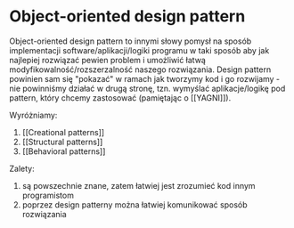 # Object-oriented design pattern

Object-oriented design pattern to innymi słowy pomysł na sposób implementacji software/aplikacji/logiki programu w taki sposób aby jak najlepiej rozwiązać pewien problem i umożliwić łatwą modyfikowalność/rozszerzalność naszego rozwiązania. Design pattern powinien sam się "pokazać" w ramach jak tworzymy kod i go rozwijamy - nie powinniśmy działać w drugą stronę, tzn. wymyślać aplikacje/logikę pod pattern, który chcemy zastosować (pamiętając o [[YAGNI]]).

Wyróżniamy:
1. [[Creational patterns]]
2. [[Structural patterns]]
3. [[Behavioral patterns]]

Zalety:
1. są powszechnie znane, zatem łatwiej jest zrozumieć kod innym programistom
2. poprzez design patterny można łatwiej komunikować sposób rozwiązania